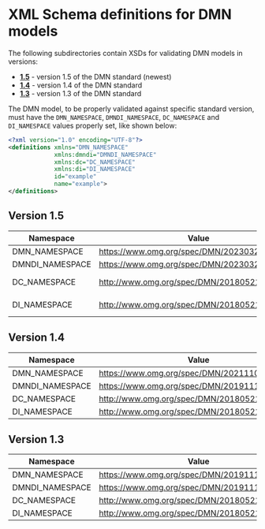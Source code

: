 # XML Schema definitions for DMN models

The following subdirectories contain XSDs for validating DMN models in versions:

- [**1.5**](./1.5) - version 1.5 of the DMN standard (newest)
- [**1.4**](./1.4) - version 1.4 of the DMN standard
- [**1.3**](./1.3) - version 1.3 of the DMN standard 

The DMN model, to be properly validated against specific standard version,
must have the `DMN_NAMESPACE`, `DMNDI_NAMESPACE`, `DC_NAMESPACE` and `DI_NAMESPACE`
values properly set, like shown below:  

```xml
<?xml version="1.0" encoding="UTF-8"?>
<definitions xmlns="DMN_NAMESPACE"
             xmlns:dmndi="DMNDI_NAMESPACE"
             xmlns:dc="DC_NAMESPACE"
             xmlns:di="DI_NAMESPACE"
             id="example"
             name="example">
</definitions>
```

## Version 1.5

| Namespace        | Value                                        | Date       | Remarks   |
|------------------|----------------------------------------------|------------|-----------|
| DMN_NAMESPACE    | https://www.omg.org/spec/DMN/20230324/MODEL/ | 2023.03.24 | new       |
| DMNDI_NAMESPACE  | https://www.omg.org/spec/DMN/20230324/DMNDI/ | 2023.03.24 | new       |
| DC_NAMESPACE     | http://www.omg.org/spec/DMN/20180521/DC/     | 2018.05.21 | =1.4 =1.3 |
| DI_NAMESPACE     | http://www.omg.org/spec/DMN/20180521/DI/     | 2018.05.21 | =1.4 =1.3 |

## Version 1.4

| Namespace        | Value                                        | Date       | Remarks |
|------------------|----------------------------------------------|------------|---------|
| DMN_NAMESPACE    | https://www.omg.org/spec/DMN/20211108/MODEL/ | 2021.11.08 | new     |
| DMNDI_NAMESPACE  | https://www.omg.org/spec/DMN/20191111/DMNDI/ | 2019.11.11 | =1.3    |
| DC_NAMESPACE     | http://www.omg.org/spec/DMN/20180521/DC/     | 2018.05.21 | =1.3    |
| DI_NAMESPACE     | http://www.omg.org/spec/DMN/20180521/DI/     | 2018.05.21 | =1.3    |

## Version 1.3

| Namespace        | Value                                        | Date       | Remarks |
|------------------|----------------------------------------------|------------|---------|
| DMN_NAMESPACE    | https://www.omg.org/spec/DMN/20191111/MODEL/ | 2019.11.11 |         |
| DMNDI_NAMESPACE  | https://www.omg.org/spec/DMN/20191111/DMNDI/ | 2019.11.11 |         |
| DC_NAMESPACE     | http://www.omg.org/spec/DMN/20180521/DC/     | 2018.05.21 |         |
| DI_NAMESPACE     | http://www.omg.org/spec/DMN/20180521/DI/     | 2018.05.21 |         |
